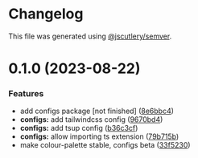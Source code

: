 # Changelog

This file was generated using [@jscutlery/semver](https://github.com/jscutlery/semver).

# 0.1.0 (2023-08-22)


### Features

* add configs package [not finished] ([8e6bbc4](https://github.com/xHyroM/things/commit/8e6bbc4413b5be415c388803b36cc24be8058166))
* **configs:** add tailwindcss config ([9670bd4](https://github.com/xHyroM/things/commit/9670bd4f1a3e88e540538b783374e261ddebf9e7))
* **configs:** add tsup config ([b36c3cf](https://github.com/xHyroM/things/commit/b36c3cffccf853471ba9ee82f3b11866ecdfb803))
* **configs:** allow importing ts extension ([79b715b](https://github.com/xHyroM/things/commit/79b715b0cb8e727ad7abe93be8bee32de91fd89e))
* make colour-palette stable, configs beta ([33f5230](https://github.com/xHyroM/things/commit/33f523093c9bcc6d0c89a2f232ead4276ea3c806))
